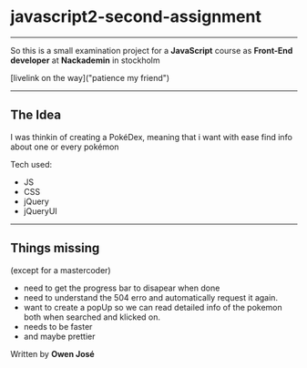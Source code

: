 # __javascript2-second-assignment__

---

So this is a small examination project for a **JavaScript** course as
**Front-End developer** at **Nackademin** in stockholm

[livelink on the way]("patience my friend")

---

## __The Idea__

I was thinkin of creating a PokéDex, meaning that i want with ease find info about one or every pokémon

Tech used:

* JS
* CSS
* jQuery
* jQueryUI

---

## __Things missing__
(except for a mastercoder)


* need to get the progress bar to disapear when done
* need to understand the 504 erro and automatically request it again.
* want to create a popUp so we can read detailed info of the pokemon both when searched and klicked on.
* needs to be faster
* and maybe prettier

Written by 
__Owen José__

